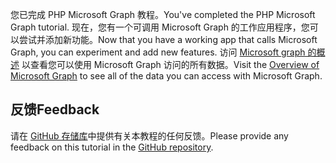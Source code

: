 <!-- markdownlint-disable MD002 MD041 -->

<span data-ttu-id="1d9cb-101">您已完成 PHP Microsoft Graph 教程。</span><span class="sxs-lookup"><span data-stu-id="1d9cb-101">You've completed the PHP Microsoft Graph tutorial.</span></span> <span data-ttu-id="1d9cb-102">现在，您有一个可调用 Microsoft Graph 的工作应用程序，您可以尝试并添加新功能。</span><span class="sxs-lookup"><span data-stu-id="1d9cb-102">Now that you have a working app that calls Microsoft Graph, you can experiment and add new features.</span></span> <span data-ttu-id="1d9cb-103">访问 [Microsoft graph 的概述](/graph/overview) 以查看您可以使用 Microsoft Graph 访问的所有数据。</span><span class="sxs-lookup"><span data-stu-id="1d9cb-103">Visit the [Overview of Microsoft Graph](/graph/overview) to see all of the data you can access with Microsoft Graph.</span></span>

## <a name="feedback"></a><span data-ttu-id="1d9cb-104">反馈</span><span class="sxs-lookup"><span data-stu-id="1d9cb-104">Feedback</span></span>

<span data-ttu-id="1d9cb-105">请在 [GitHub 存储库](https://github.com/microsoftgraph/msgraph-training-phpapp)中提供有关本教程的任何反馈。</span><span class="sxs-lookup"><span data-stu-id="1d9cb-105">Please provide any feedback on this tutorial in the [GitHub repository](https://github.com/microsoftgraph/msgraph-training-phpapp).</span></span>
